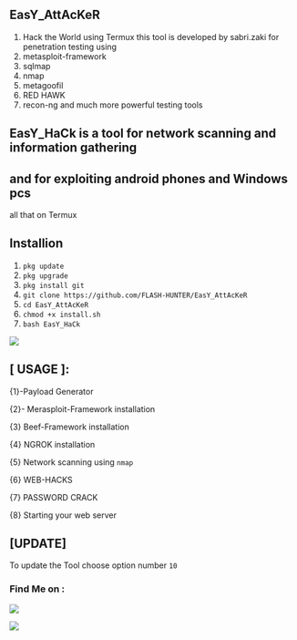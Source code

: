 ## EasY_AttAcKeR
1. Hack the World using Termux
this tool is developed by sabri.zaki for penetration testing using 
2. metasploit-framework 
3. sqlmap 
4. nmap 
5. metagoofil 
6. RED HAWK 
7. recon-ng and much more powerful testing tools
## EasY_HaCk is a tool for network scanning and information gathering 
## and for exploiting android phones and Windows pcs 
all that on Termux
## Installion
1. `pkg update`
2. `pkg upgrade`
3. `pkg install git`
4. `git clone https://github.com/FLASH-HUNTER/EasY_AttAcKeR`
5. `cd EasY_AttAcKeR`
6. `chmod +x install.sh`
7. `bash EasY_HaCk`

![](https://user-images.githubusercontent.com/83442984/142362335-41ae2d0e-bbc9-4963-9845-cc5119070333.jpg)

## [ USAGE ]:
{1}-Payload Generator

{2}- Merasploit-Framework installation

{3} Beef-Framework installation 

{4} NGROK installation

{5} Network scanning using `nmap`

{6} WEB-HACKS

{7} PASSWORD CRACK

{8} Starting your web server 

## [UPDATE]
To update the Tool choose option number `10`


### Find Me on :
<p align="left">
  <a href="https://github.com/KING-HANTER" target="_blank"><img src="https://img.shields.io/badge/Github-king hanter-green?style=for-the-badge&logo=github"></a>
  
  <a href="https://www.instagram.com/hamid_rezakh1399" target="_blank"><img src="https://img.shields.io/badge/IG-%40king hanter-red?style=for-the-badge&logo=instagram"></a>


